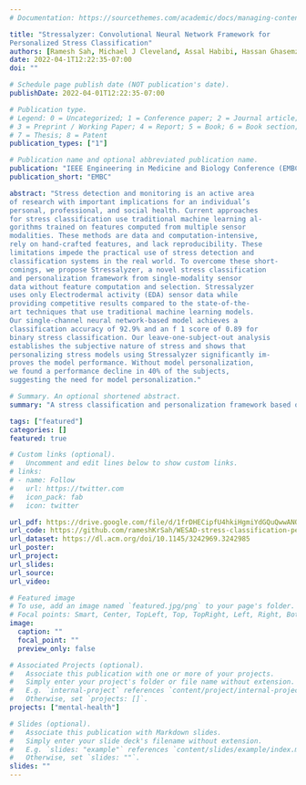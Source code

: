 ```yaml
---
# Documentation: https://sourcethemes.com/academic/docs/managing-content/

title: "Stressalyzer: Convolutional Neural Network Framework for
Personalized Stress Classification"
authors: [Ramesh Sah, Michael J Cleveland, Assal Habibi, Hassan Ghasemzadeh]
date: 2022-04-1T12:22:35-07:00
doi: ""

# Schedule page publish date (NOT publication's date).
publishDate: 2022-04-01T12:22:35-07:00

# Publication type.
# Legend: 0 = Uncategorized; 1 = Conference paper; 2 = Journal article;
# 3 = Preprint / Working Paper; 4 = Report; 5 = Book; 6 = Book section;
# 7 = Thesis; 8 = Patent
publication_types: ["1"]

# Publication name and optional abbreviated publication name.
publication: "IEEE Engineering in Medicine and Biology Conference (EMBC), 2022"
publication_short: "EMBC"

abstract: "Stress detection and monitoring is an active area
of research with important implications for an individual’s
personal, professional, and social health. Current approaches
for stress classification use traditional machine learning al-
gorithms trained on features computed from multiple sensor
modalities. These methods are data and computation-intensive,
rely on hand-crafted features, and lack reproducibility. These
limitations impede the practical use of stress detection and
classification systems in the real world. To overcome these short-
comings, we propose Stressalyzer, a novel stress classification
and personalization framework from single-modality sensor
data without feature computation and selection. Stressalyzer
uses only Electrodermal activity (EDA) sensor data while
providing competitive results compared to the state-of-the-
art techniques that use traditional machine learning models.
Our single-channel neural network-based model achieves a
classification accuracy of 92.9% and an f 1 score of 0.89 for
binary stress classification. Our leave-one-subject-out analysis
establishes the subjective nature of stress and shows that
personalizing stress models using Stressalyzer significantly im-
proves the model performance. Without model personalization,
we found a performance decline in 40% of the subjects,
suggesting the need for model personalization."

# Summary. An optional shortened abstract.
summary: "A stress classification and personalization framework based on Convolutional Neural Networks."

tags: ["featured"]
categories: []
featured: true

# Custom links (optional).
#   Uncomment and edit lines below to show custom links.
# links:
# - name: Follow
#   url: https://twitter.com
#   icon_pack: fab
#   icon: twitter

url_pdf: https://drive.google.com/file/d/1frDHECipfU4hkiHgmiYdGQuQwwANOS_4/view?usp=sharing
url_code: https://github.com/rameshKrSah/WESAD-stress-classification-personalization
url_dataset: https://dl.acm.org/doi/10.1145/3242969.3242985
url_poster:
url_project:
url_slides: 
url_source:
url_video: 

# Featured image
# To use, add an image named `featured.jpg/png` to your page's folder.
# Focal points: Smart, Center, TopLeft, Top, TopRight, Left, Right, BottomLeft, Bottom, BottomRight.
image:
  caption: ""
  focal_point: ""
  preview_only: false

# Associated Projects (optional).
#   Associate this publication with one or more of your projects.
#   Simply enter your project's folder or file name without extension.
#   E.g. `internal-project` references `content/project/internal-project/index.md`.
#   Otherwise, set `projects: []`.
projects: ["mental-health"]

# Slides (optional).
#   Associate this publication with Markdown slides.
#   Simply enter your slide deck's filename without extension.
#   E.g. `slides: "example"` references `content/slides/example/index.md`.
#   Otherwise, set `slides: ""`.
slides: ""
---
```

